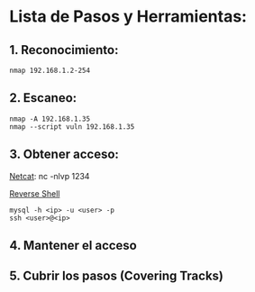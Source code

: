 # Lista de Pasos y Herramientas:

## 1. Reconocimiento:
```
nmap 192.168.1.2-254
```

## 2. Escaneo:
```
nmap -A 192.168.1.35
nmap --script vuln 192.168.1.35
```

## 3. Obtener acceso:
[Netcat](https://es.wikipedia.org/wiki/Netcat): nc -nlvp 1234

[Reverse Shell](https://ironhackers.es/herramientas/reverse-shell-cheat-sheet/)
```
mysql -h <ip> -u <user> -p
ssh <user>@<ip>
```

## 4. Mantener el acceso
## 5. Cubrir los pasos (Covering Tracks)